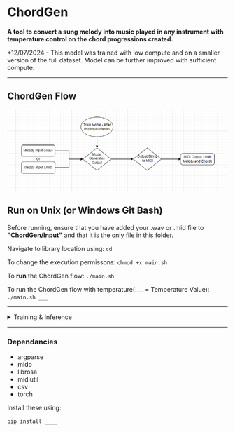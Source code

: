 # ChordGen
**A tool to convert a sung melody into music played in any instrument with temperature control on the chord progressions created.**

*12/07/2024 - This model was trained with low compute and on a smaller version of the full dataset. 
Model can be further improved with sufficient compute.

---

## ChordGen Flow

![ChordGen Layout Visualization](/Input/Misc/ChordGenFlow.PNG)



## Run on Unix (or Windows Git Bash)
Before running, ensure that you have added your .wav or .mid file to **"ChordGen/Input"** and that it is the only file in this folder.

Navigate to library location using: ```cd```

To change the execution permissons: ```chmod +x main.sh```

To **run** the ChordGen flow:  ```./main.sh```

To run the ChordGen flow with temperature(___ = Temperature Value): ```./main.sh ___```

---
<details><summary>Training & Inference</summary>

### Train
To train the model on your own data, add your data into the folder **"data/TrainingData"**, insure that the chord and melody files are named according to the name given in the example dataset. Then run the following script to train the model:
```
python model.py train
```
### Inference
If you wish to use the pretrained script or after you have trained your own model, run inference directly on __NoteSequenceInputString_:
```
python model.py inference __NoteSequenceInputString__ --temperature __temp__
```

</details>

---




### Dependancies
* argparse
* mido
* librosa
* midiutil
* csv
* torch

Install these using:
```
pip install ____
```
